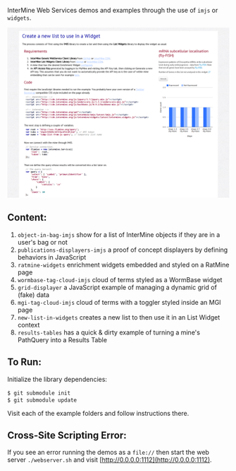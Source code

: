 InterMine Web Services demos and examples through the use of `imjs` or `widgets`.

![image](https://github.com/intermine/intermine-embedding-examples/raw/master/example.png)

## Content:

1. `object-in-bag-imjs` show for a list of InterMine objects if they are in a user's bag or not
1. `publications-displayers-imjs` a proof of concept displayers by defining behaviors in JavaScript
1. `ratmine-widgets` enrichment widgets embedded and styled on a RatMine page
1. `wormbase-tag-cloud-imjs` cloud of terms styled as a WormBase widget
1. `grid-displayer` a JavaScript example of managing a dynamic grid of (fake) data
1. `mgi-tag-cloud-imjs` cloud of terms with a toggler styled inside an MGI page
1. `new-list-in-widgets` creates a new list to then use it in an List Widget context
1. `results-tables` has a quick & dirty example of turning a mine's PathQuery into a Results Table

## To Run:

Initialize the library dependencies:

```shell
$ git submodule init
$ git submodule update
```

Visit each of the example folders and follow instructions there.

## Cross-Site Scripting Error:

If you see an error running the demos as a `file://` then start the web server `./webserver.sh` and visit [http://0.0.0.0:1112](http://0.0.0.0:1112).
